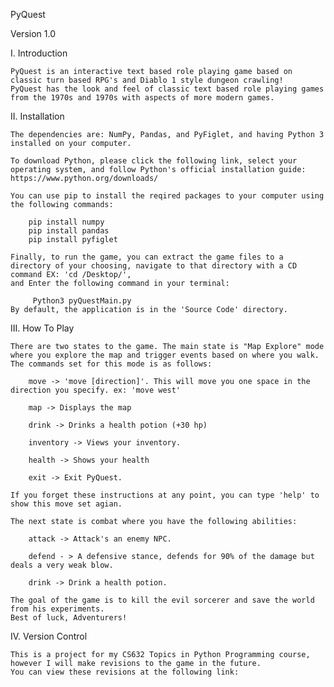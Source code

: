 PyQuest  

Version 1.0

I. Introduction

	PyQuest is an interactive text based role playing game based on classic turn based RPG's and Diablo 1 style dungeon crawling!
	PyQuest has the look and feel of classic text based role playing games from the 1970s and 1970s with aspects of more modern games.
	


II. Installation 

	The dependencies are: NumPy, Pandas, and PyFiglet, and having Python 3 installed on your computer.
	
	To download Python, please click the following link, select your operating system, and follow Python's official installation guide: https://www.python.org/downloads/

	You can use pip to install the reqired packages to your computer using the following commands:
	
		pip install numpy
		pip install pandas
		pip install pyfiglet

	Finally, to run the game, you can extract the game files to a directory of your choosing, navigate to that directory with a CD command EX: 'cd /Desktop/', 
	and Enter the following command in your terminal: 
		
		 Python3 pyQuestMain.py 
	By default, the application is in the 'Source Code' directory.


III. How To Play

	There are two states to the game. The main state is "Map Explore" mode where you explore the map and trigger events based on where you walk. 
	The commands set for this mode is as follows:

		move -> 'move [direction]'. This will move you one space in the direction you specify. ex: 'move west'
		
		map -> Displays the map

		drink -> Drinks a health potion (+30 hp)

		inventory -> Views your inventory.

		health -> Shows your health

		exit -> Exit PyQuest.
	
	If you forget these instructions at any point, you can type 'help' to show this move set agian.
	
	The next state is combat where you have the following abilities:
	
		attack -> Attack's an enemy NPC.
	
		defend - > A defensive stance, defends for 90% of the damage but deals a very weak blow.
	
		drink -> Drink a health potion.

	The goal of the game is to kill the evil sorcerer and save the world from his experiments.
	Best of luck, Adventurers!

	
IV. Version Control
	
	This is a project for my CS632 Topics in Python Programming course, however I will make revisions to the game in the future.
	You can view these revisions at the following link:

	


	

	

	



	
